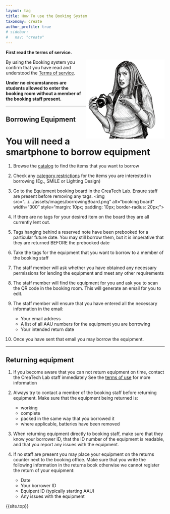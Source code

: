 ```yaml
---
layout: tag
title: How To use the Booking System
taxonomy: create
author_profile: true
# sidebar:
#   nav: "create"
---
```

<a href = "#top"></a>
**First read the terms of service.**

<img align="right" src="/assets/images/howto.png">

By using the Booking system you confirm that you have read and understood the [Terms of service](/_pages/terms/). 

**Under no circumstances are students allowed to enter the booking room without a member of the booking staff present.**

-------------------------


## Borrowing Equipment

# You will need a smartphone to borrow equipment

1. Browse the <a href="/_pages/equipmentListing.md/">catalog</a> to find the items that you want to borrow

2. Check any [category restrictions](/_pages/terms#restrictions) for the items you are interested in borrowing (Eg., SMILE or Lighting Design)

3. Go to the Equipment booking board in the CreaTech Lab. Ensure staff are present before removing any tags. <img src=“…/…/assets/images/borrowingBoard.png” alt=“booking board” width=“300” style=“margin: 10px; padding: 10px; border-radius: 20px;”>


4. If there are no tags for your desired item on the board they are all currently lent out.

5. Tags hanging behind a reserved note have been prebooked for a particular future date. You may still borrow them, but it is imperative that they are returned BEFORE the prebooked date

6. Take the tags for the equipment that you want to borrow to a member of the booking staff

7. The staff member will ask whether you have obtained any necessary permissions for lending the equipment and meet any other requirements

8. The staff member will find the equipment for you and ask you to scan the QR code in the booking room. This will generate an email for you to edit.

9. The staff member will ensure that you have entered all the necessary information in the email:
	- Your email address
	- A list of all AAU numbers for the equipment you are borrowing
	- Your intended return date

10. Once you have sent that email you may borrow the equipment.

-------------------------

## Returning equipment

1. If you become aware that you can not return equipment on time, contact the CreaTech Lab staff immediately
See the [terms of use](/_pages/terms) for more information

2. Always try to contact a member of the booking staff before returning equipment. Make sure that the equipment being returned is:
	- working
	- complete
	- packed in the same way that you borrowed it
	- where applicable, batteries have been removed

3. When returning equipment directly to booking staff, make sure that they know your borrower ID, that the ID number of the equipment is readable,
and that you report any issues with the equipment.

4. If no staff are present you may place your equipment on the returns counter next to the booking office. Make sure that you write the following information 
in the returns book otherwise we cannot register the return of your equipment:
	- Date
	- Your borrower ID
	- Equipent ID (typically starting AAU)
	- Any issues with the equipment

{{site.top}}



	
